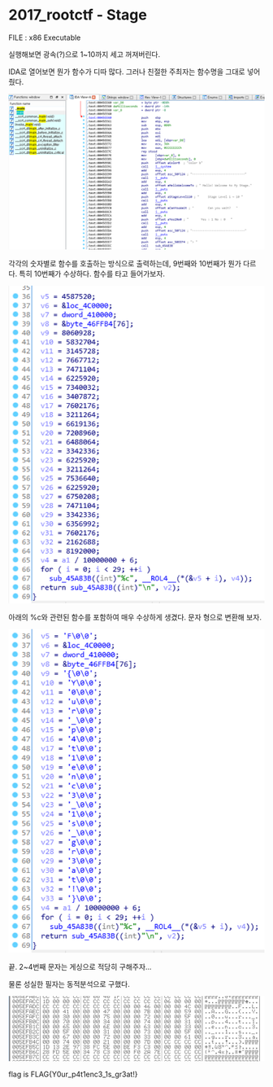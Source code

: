 # 2017_rootctf - Stage

FILE : x86 Executable

실행해보면 광속(?)으로 1~10까지 세고 꺼져버린다.

IDA로 열어보면 뭔가 함수가 디따 많다. 그러나 친절한 주최자는 함수명을 그대로 넣어줬다.

![](./image/1.png)

각각의 숫자별로 함수를 호출하는 방식으로 출력하는데, 9번째와 10번째가 뭔가 다르다. 특히 10번째가 수상하다. 함수를 타고 들어가보자.

![](./image/2.png)

아래의 %c와 관련된 함수를 포함하여 매우 수상하게 생겼다. 문자 형으로 변환해 보자.

![](./image/3.png)

끝. 2~4번째 문자는 게싱으로 적당히 구해주자...

물론 성실한 필자는 동적분석으로 구했다.

![](./image/end.png)

flag is FLAG{Y0ur_p4t1enc3_1s_gr3at!}

